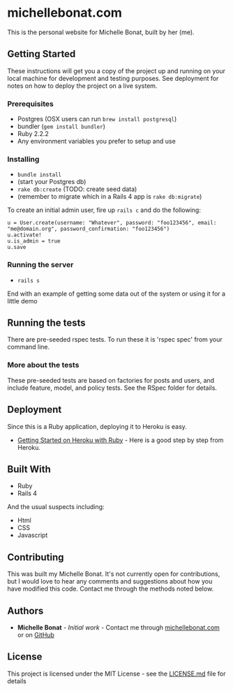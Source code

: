 # michellebonat.com

This is the personal website for Michelle Bonat, built by her (me). 

## Getting Started

These instructions will get you a copy of the project up and running on your local machine for development and testing purposes. See deployment for notes on how to deploy the project on a live system.

### Prerequisites

- Postgres (OSX users can run `brew install postgresql`)
- bundler (`gem install bundler`)
- Ruby 2.2.2
- Any environment variables you prefer to setup and use

### Installing

- `bundle install`
- (start your Postgres db)
- `rake db:create` (TODO: create seed data)
- (remember to migrate which in a Rails 4 app is `rake db:migrate`)

To create an initial admin user, fire up `rails c` and do the following:

    u = User.create(username: "Whatever", password: "foo123456", email: "me@domain.org", password_confirmation: "foo123456")
    u.activate!
    u.is_admin = true
    u.save

### Running the server

- `rails s`

End with an example of getting some data out of the system or using it for a little demo

## Running the tests

There are pre-seeded rspec tests. To run these it is 'rspec spec' from your command line. 

### More about the tests

These pre-seeded tests are based on factories for posts and users, and include feature, model, and policy tests. See the RSpec folder for details. 

## Deployment

Since this is a Ruby application, deploying it to Heroku is easy. 
* [Getting Started on Heroku with Ruby](https://devcenter.heroku.com/articles/getting-started-with-ruby#deploy-the-app) - Here is a good step by step from Heroku.

## Built With

- Ruby
- Rails 4

And the usual suspects including:
- Html
- CSS
- Javascript

## Contributing

This was built my Michelle Bonat. It's not currently open for contributions, but I would love to hear any comments and suggestions about how you have modified this code. 
Contact me through the methods noted below. 

## Authors

* **Michelle Bonat** - *Initial work* - Contact me through [michellebonat.com](http://michellebonat.com/) or on [GitHub](https://github.com/michellebonat) 

## License

This project is licensed under the MIT License - see the [LICENSE.md](LICENSE.md) file for details




